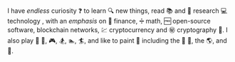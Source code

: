 

I have _endless_ curiosity :question: to learn :mag: new things, read :books: and :microscope: research :computer: technology , with an *emphasis* on :currency_exchange: finance, :heavy_division_sign: math, :free: open-source software, blockchain networks,   :chart: cryptocurrency and :secret: cryptography :closed_lock_with_key:. I also play :musical_score: :musical_keyboard:, :video_game:, :snowboarder:, :swimmer:, :surfer:, and like to paint :art: including the :stars: :milky_way:, the :earth_americas:, and :racehorse:. 
